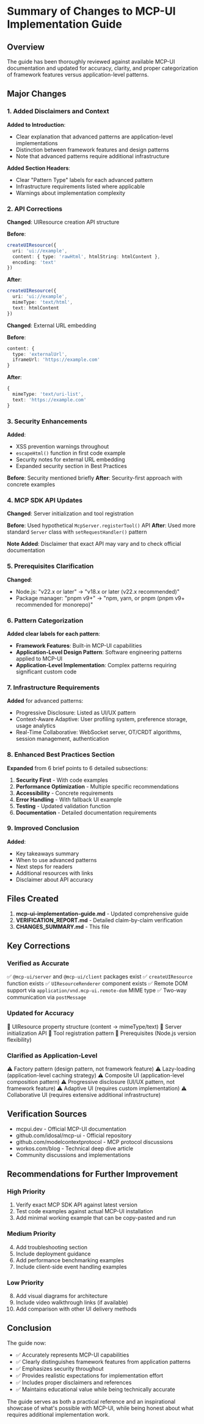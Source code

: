 # Summary of Changes to MCP-UI Implementation Guide

## Overview

The guide has been thoroughly reviewed against available MCP-UI documentation and updated for accuracy, clarity, and proper categorization of framework features versus application-level patterns.

## Major Changes

### 1. Added Disclaimers and Context

**Added to Introduction**:
- Clear explanation that advanced patterns are application-level implementations
- Distinction between framework features and design patterns
- Note that advanced patterns require additional infrastructure

**Added Section Headers**:
- Clear "Pattern Type" labels for each advanced pattern
- Infrastructure requirements listed where applicable
- Warnings about implementation complexity

### 2. API Corrections

**Changed**: UIResource creation API structure

**Before**:
```typescript
createUIResource({
  uri: 'ui://example',
  content: { type: 'rawHtml', htmlString: htmlContent },
  encoding: 'text'
})
```

**After**:
```typescript
createUIResource({
  uri: 'ui://example',
  mimeType: 'text/html',
  text: htmlContent
})
```

**Changed**: External URL embedding

**Before**:
```typescript
content: { 
  type: 'externalUrl', 
  iframeUrl: 'https://example.com'
}
```

**After**:
```typescript
{
  mimeType: 'text/uri-list',
  text: 'https://example.com'
}
```

### 3. Security Enhancements

**Added**:
- XSS prevention warnings throughout
- `escapeHtml()` function in first code example
- Security notes for external URL embedding
- Expanded security section in Best Practices

**Before**: Security mentioned briefly
**After**: Security-first approach with concrete examples

### 4. MCP SDK API Updates

**Changed**: Server initialization and tool registration

**Before**: Used hypothetical `McpServer.registerTool()` API
**After**: Used more standard `Server` class with `setRequestHandler()` pattern

**Note Added**: Disclaimer that exact API may vary and to check official documentation

### 5. Prerequisites Clarification

**Changed**:
- Node.js: "v22.x or later" → "v18.x or later (v22.x recommended)"
- Package manager: "pnpm v9+" → "npm, yarn, or pnpm (pnpm v9+ recommended for monorepo)"

### 6. Pattern Categorization

**Added clear labels for each pattern**:
- **Framework Features**: Built-in MCP-UI capabilities
- **Application-Level Design Pattern**: Software engineering patterns applied to MCP-UI
- **Application-Level Implementation**: Complex patterns requiring significant custom code

### 7. Infrastructure Requirements

**Added** for advanced patterns:
- Progressive Disclosure: Listed as UI/UX pattern
- Context-Aware Adaptive: User profiling system, preference storage, usage analytics
- Real-Time Collaborative: WebSocket server, OT/CRDT algorithms, session management, authentication

### 8. Enhanced Best Practices Section

**Expanded** from 6 brief points to 6 detailed subsections:
1. **Security First** - With code examples
2. **Performance Optimization** - Multiple specific recommendations
3. **Accessibility** - Concrete requirements
4. **Error Handling** - With fallback UI example
5. **Testing** - Updated validation function
6. **Documentation** - Detailed documentation requirements

### 9. Improved Conclusion

**Added**:
- Key takeaways summary
- When to use advanced patterns
- Next steps for readers
- Additional resources with links
- Disclaimer about API accuracy

## Files Created

1. **mcp-ui-implementation-guide.md** - Updated comprehensive guide
2. **VERIFICATION_REPORT.md** - Detailed claim-by-claim verification
3. **CHANGES_SUMMARY.md** - This file

## Key Corrections

### Verified as Accurate
✅ `@mcp-ui/server` and `@mcp-ui/client` packages exist
✅ `createUIResource` function exists
✅ `UIResourceRenderer` component exists
✅ Remote DOM support via `application/vnd.mcp-ui.remote-dom` MIME type
✅ Two-way communication via `postMessage`

### Updated for Accuracy
🔄 UIResource property structure (content → mimeType/text)
🔄 Server initialization API
🔄 Tool registration pattern
🔄 Prerequisites (Node.js version flexibility)

### Clarified as Application-Level
⚠️ Factory pattern (design pattern, not framework feature)
⚠️ Lazy-loading (application-level caching strategy)
⚠️ Composite UI (application-level composition pattern)
⚠️ Progressive disclosure (UI/UX pattern, not framework feature)
⚠️ Adaptive UI (requires custom implementation)
⚠️ Collaborative UI (requires extensive additional infrastructure)

## Verification Sources

- mcpui.dev - Official MCP-UI documentation
- github.com/idosal/mcp-ui - Official repository
- github.com/modelcontextprotocol - MCP protocol discussions
- workos.com/blog - Technical deep dive article
- Community discussions and implementations

## Recommendations for Further Improvement

### High Priority
1. Verify exact MCP SDK API against latest version
2. Test code examples against actual MCP-UI installation
3. Add minimal working example that can be copy-pasted and run

### Medium Priority
4. Add troubleshooting section
5. Include deployment guidance
6. Add performance benchmarking examples
7. Include client-side event handling examples

### Low Priority
8. Add visual diagrams for architecture
9. Include video walkthrough links (if available)
10. Add comparison with other UI delivery methods

## Conclusion

The guide now:
- ✅ Accurately represents MCP-UI capabilities
- ✅ Clearly distinguishes framework features from application patterns
- ✅ Emphasizes security throughout
- ✅ Provides realistic expectations for implementation effort
- ✅ Includes proper disclaimers and references
- ✅ Maintains educational value while being technically accurate

The guide serves as both a practical reference and an inspirational showcase of what's possible with MCP-UI, while being honest about what requires additional implementation work.